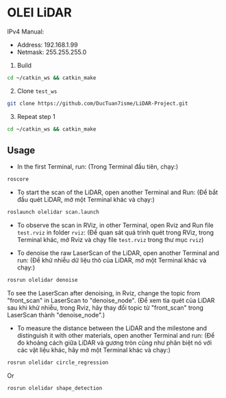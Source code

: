 # OLEI LiDAR

IPv4 Manual:
* Address: 192.168.1.99
* Netmask: 255.255.255.0

1. Build
``` sh
cd ~/catkin_ws && catkin_make
```
2. Clone `test_ws`
```sh
git clone https://github.com/DucTuan7isme/LiDAR-Project.git
```
3. Repeat step 1
``` sh
cd ~/catkin_ws && catkin_make
```


## Usage 

* In the first Terminal, run: (Trong Terminal đầu tiên, chạy:)
```sh
roscore
```
* To start the scan of the LiDAR, open another Terminal and Run: (Để bắt đầu quét LiDAR, mở một Terminal khác và chạy:)
```sh
roslaunch olelidar scan.launch
```
* To observe the scan in RViz, in other Terminal, open Rviz and Run file `test.rviz` in folder `rviz`: (Để quan sát quá trình quét trong RViz, trong Terminal khác, mở Rviz và chạy file `test.rviz` trong thư mục `rviz`)

* To denoise the raw LaserScan of the LiDAR, open another Terminal and run: (Để khử nhiễu dữ liệu thô của LiDAR, mở một Terminal khác và chạy:)
```sh
rosrun olelidar denoise
```
To see the LaserScan after denoising, in Rviz, change the topic from "front_scan" in LaserScan to "denoise_node". (Để xem tia quét của LiDAR sau khi khử nhiễu, trong Rviz, hãy thay đổi topic từ "front_scan" trong LaserScan thành "denoise_node".)

* To measure the distance between the LiDAR and the milestone and distinguish it with other materials, open another Terminal and run: (Để đo khoảng cách giữa LiDAR và gương tròn cũng như phân biệt nó với các vật liệu khác, hãy mở một Terminal khác và chạy:)
```sh
rosrun olelidar circle_regression
```
Or
```sh
rosrun olelidar shape_detection
```




